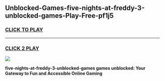 
## Unblocked-Games-five-nights-at-freddy-3-unblocked-games-Play-Free-pf1j5
<h3>
<a href="https://premium76.site?title=five-nights-at-freddy-3-unblocked-games&ref=17A">CLICK TO PLAY</a></h3>
<hr>

<h3>
<a href="https://premium76.site?title=five-nights-at-freddy-3-unblocked-games&ref=17A">CLICK 2 PLAY</a>
  
</h3>

<a href="https://premium76.site?title=five-nights-at-freddy-3-unblocked-games&ref=17A"><img src="https://clearcache.store/games.png"></a>


**five-nights-at-freddy-3-unblocked-games games unblocked: Your Gateway to Fun and Accessible Online Gaming**
